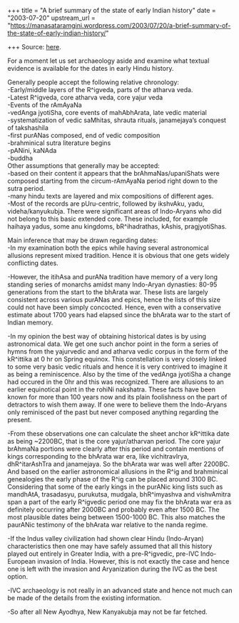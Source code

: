 +++
title = "A brief summary of the state of early Indian history"
date = "2003-07-20"
upstream_url = "https://manasataramgini.wordpress.com/2003/07/20/a-brief-summary-of-the-state-of-early-indian-history/"

+++
Source: [here](https://manasataramgini.wordpress.com/2003/07/20/a-brief-summary-of-the-state-of-early-indian-history/).

For a moment let us set archaeology aside and examine what textual
evidence is available for the dates in early Hindu history.

Generally people accept the following relative chronology:  
-Early/middle layers of the R^igveda, parts of the atharva veda.  
-Latest R^igveda, core atharva veda, core yajur veda  
-Events of the rAmAyaNa  
-vedAnga jyotiSha, core events of mahAbhArata, late vedic material  
-systematization of vedic saMhitas, shrauta rituals, janamejaya’s
conquest of takshashila  
-first purANas composed, end of vedic composition  
-brahminical sutra literature begins  
-pANini, kaNAda  
-buddha  
Other assumptions that generally may be accepted:  
-based on their content it appears that the brAhmaNas/upaniShats were
composed starting from the circum-rAmAyaNa period right down to the
sutra period.  
-many hindu texts are layered and mix compositions of different ages.  
-Most of the records are pUru-centric, followed by ikshvAku, yadu,
videha/kanyukubja. There were significant areas of Indo-Aryans who did
not belong to this basic extended core. These included, for example
haihaya yadus, some anu kingdoms, bR^ihadrathas, kAshis, pragjyotiShas.

Main inference that may be drawn regarding dates:  
-In my examination both the epics while having several astronomical
allusions represent mixed tradition. Hence it is obvious that one gets
widely conflicting dates.

-However, the itihAsa and purANa tradition have memory of a very long
standing series of monarchs amidst many Indo-Aryan dynasties: 80-95
generations from the start to the bhArata war. These lists are largely
consistent across various purANas and epics, hence the lists of this
size could not have been simply concocted. Hence, even with a
conservative estimate about 1700 years had elapsed since the bhArata war
to the start of Indian memory.

-In my opinion the best way of obtaining historical dates is by using
astronomical data. We get one such anchor point in the form a series of
hymns from the yajurvedic and and atharva vedic corpus in the form of
the kR^ittika at 0 hr on Spring equinox. This constellation is very
closely linked to some very basic vedic rituals and hence it is very
contrived to imagine it as being a reminiscence. Also by the time of the
vedAnga jyotiSha a change had occured in the 0hr and this was
recognized. There are allusions to an earlier equinotical point in the
rohiNi nakshatra. These facts have been known for more than 100 years
now and its plain foolishness on the part of detractors to wish them
away. If one were to believe them the Indo-Aryans only reminisced of the
past but never composed anything regarding the present.

-From these observations one can calculate the sheet anchor kR^ittika
date as being \~2200BC, that is the core yajur/atharvan period. The core
yajur brAhmaNa portions were clearly after this period and contain
mentions of kings corresponding to the bhArata war era, like
vichitravIrya, dhR^itarAshTra and janamejaya. So the bhArata war was
well after 2200BC. And based on the earlier astronomical allusions in
the R^ig and brahminical genealogies the early phase of the R^ig can be
placed around 3100 BC. Considering that some of the early kings in the
purANic king lists such as mandhAtA, trasadasyu, purukutsa, mudgala,
bhR^imyashva and vishvAmitra span a part of the early R^igvedic period
one may fix the bhArata war era as definitely occurring after 2000BC and
probably even after 1500 BC. The most plausible dates being between
1500-1000 BC. This also matches the paurANic testimony of the bhArata
war relative to the nanda regime.

-If the Indus valley civilization had shown clear Hindu (Indo-Aryan)
characteristics then one may have safely assumed that all this history
played out entirely in Greater India, with a pre-R^igvedic, pre-IVC
Indo-European invasion of India. However, this is not exactly the case
and hence one is left with the invasion and Aryanization during the IVC
as the best option.

-IVC archaeology is not really in an advanced state and hence not much
can be made of the details from the existing information.

-So after all New Ayodhya, New Kanyakubja may not be far fetched.

